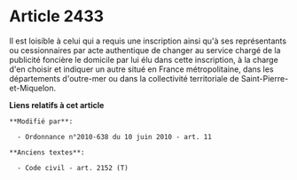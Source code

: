 # Article 2433

Il est loisible à celui qui a requis une inscription ainsi qu'à ses représentants ou cessionnaires par acte authentique de
changer au service chargé de la publicité foncière le domicile par lui élu dans cette inscription, à la charge d'en choisir
et indiquer un autre situé en France métropolitaine, dans les départements d'outre-mer ou dans la collectivité territoriale
de Saint-Pierre-et-Miquelon.

**Liens relatifs à cet article**

	**Modifié par**:

	  - Ordonnance n°2010-638 du 10 juin 2010 - art. 11

	**Anciens textes**:

	  - Code civil - art. 2152 (T)
